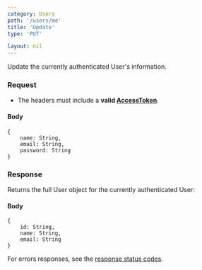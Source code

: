 ```yaml
---
category: Users
path: '/users/me'
title: 'Update'
type: 'PUT'

layout: nil
---
```


Update the currently authenticated User's information.

### Request

* The headers must include a **valid [AccessToken](#/post-access-token)**.
  
#### Body

    {
        name: String,
        email: String,
        password: String
    }

### Response

Returns the full User object for the currently authenticated User:

#### Body

    {
        id: String,
        name: String,
        email: String
    }

For errors responses, see the [response status codes](#/response-status-codes).